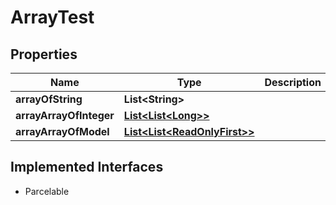 

# ArrayTest

## Properties

Name | Type | Description | Notes
------------ | ------------- | ------------- | -------------
**arrayOfString** | **List&lt;String&gt;** |  |  [optional]
**arrayArrayOfInteger** | [**List&lt;List&lt;Long&gt;&gt;**](List.md) |  |  [optional]
**arrayArrayOfModel** | [**List&lt;List&lt;ReadOnlyFirst&gt;&gt;**](List.md) |  |  [optional]


## Implemented Interfaces

* Parcelable


